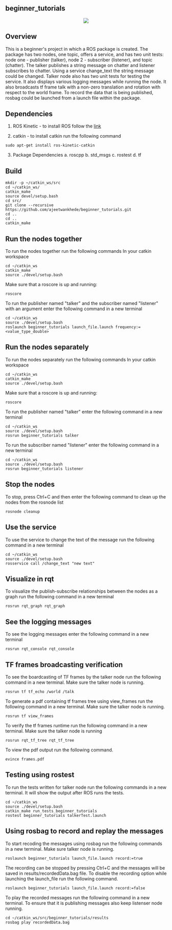 ## beginner_tutorials
<p align="center">
<a href='https://opensource.org/licenses/MIT'><img src='https://img.shields.io/badge/License-MIT-brightgreen.svg'/></a>
</p>

## Overview
This is a beginner's project in which a ROS package is created. The package has two nodes, one topic, offers a service, and has two unit tests: node one - publisher (talker), node 2 - subscriber (listener), and topic (chatter). The talker publishes a string message on chatter and listener subscribes to chatter. Using a service change_text the string message could be changed. Talker node also has two unit tests for testing the service. It also displays various logging messages while running the node. It also broadcasts tf frame talk with a non-zero translation and rotation with respect to the world frame. To record the data that is being published, rosbag could be launched from a launch file within the package.

## Dependencies
1. ROS Kinetic - to install ROS follow the [link](http://wiki.ros.org/kinetic/Installation)

2. catkin - to install catkin run the following command
```
sudo apt-get install ros-kinetic-catkin
```
3. Package Dependencies
 a. roscpp
 b. std_msgs
 c. rostest
 d. tf

## Build
```
mkdir -p ~/catkin_ws/src
cd ~/catkin_ws/
catkin_make
source devel/setup.bash
cd src/
git clone --recursive https://github.com/ajeetwankhede/beginner_tutorials.git
cd ..
cd ..
catkin_make
```

## Run the nodes together
To run the nodes together run the following commands
In your catkin workspace
```
cd ~/catkin_ws
catkin_make
source ./devel/setup.bash
```
Make sure that a roscore is up and running:
```
roscore
```
To run the publisher named "talker" and the subscriber named "listener" with an argument enter the following command in a new terminal
```
cd ~/catkin_ws
source ./devel/setup.bash
roslaunch beginner_tutorials launch_file.launch frequency:=<value_type_double>
```

## Run the nodes separately
To run the nodes separately run the following commands
In your catkin workspace
```
cd ~/catkin_ws
catkin_make
source ./devel/setup.bash
```
Make sure that a roscore is up and running:
```
roscore
```
To run the publisher named "talker" enter the following command in a new terminal
```
cd ~/catkin_ws
source ./devel/setup.bash
rosrun beginner_tutorials talker
```

To run the subscriber named "listener" enter the following command in a new terminal
```
cd ~/catkin_ws
source ./devel/setup.bash
rosrun beginner_tutorials listener
```

## Stop the nodes
To stop, press Ctrl+C and then enter the following command to clean up the nodes from the rosnode list
```
rosnode cleanup
```

## Use the service
To use the service to change the text of the message run the following command in a new terminal
```
cd ~/catkin_ws
source ./devel/setup.bash
rosservice call /change_text "new text"
```

## Visualize in rqt
To visualize the publish-subscribe relationships between the nodes as a graph run the following command in a new terminal
```
rosrun rqt_graph rqt_graph
```

## See the logging messages
To see the logging messages enter the following command in a new terminal
```
rosrun rqt_console rqt_console
```

## TF frames broadcasting verification
To see the boardcasting of TF frames by the talker node run the following command in a new terminal. Make sure the talker node is running.
```
rosrun tf tf_echo /world /talk
```
To generate a pdf containing tf frames tree using view_frames run the following command in a new terminal. Make sure the talker node is running.
```
rosrun tf view_frames
```
To verify the tf frames runtime run the following command in a new terminal. Make sure the talker node is running
```
rosrun rqt_tf_tree rqt_tf_tree
```
To view the pdf output run the following command.
```
evince frames.pdf
```

## Testing using rostest
To run the tests written for talker node run the following commands in a new terminal. It will show the output after ROS runs the tests.
```
cd ~/catkin_ws
source ./devel/setup.bash
catkin_make run_tests_beginner_tutorials
rostest beginner_tutorials talkerTest.launch
```

## Using rosbag to record and replay the messages
To start recoding the messages using rosbag run the following commands in a new terminal. Make sure talker node is running.
```
roslaunch beginner_tutorials launch_file.launch record:=true
```
The recording can be stopped by pressing Ctrl+C and the messages will be saved in results/recordedData.bag file. To disable the recording option while launching the launch_file run the following command.
```
roslaunch beginner_tutorials launch_file.launch record:=false
```

To play the recorded messages run the following command in a new terminal. To ensure that it is publishing messages also keep listenser node running.
```
cd ~/catkin_ws/src/beginner_tutorials/results
rosbag play recordedData.bag
```
